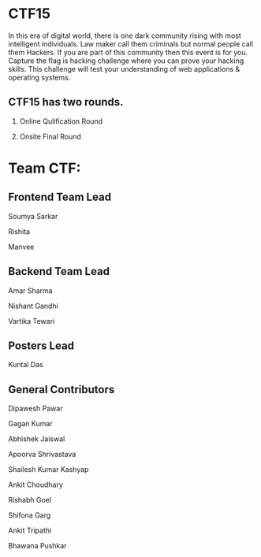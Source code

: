 CTF15
=====
In this era of digital world, there is one dark community rising with most intelligent individuals. Law maker call them criminals but normal people call them Hackers. If you are part of this community then this event is for you. Capture the flag is hacking challenge where you can prove your hacking skills. This challenge will test your understanding of web applications & operating systems.

CTF15 has two rounds.
---------------------
1) Online Qulification Round

2) Onsite Final Round

Team CTF:
========

Frontend Team Lead
------------------
Soumya Sarkar

Rishita

Manvee

Backend Team Lead
-----------------
Amar Sharma

Nishant Gandhi

Vartika Tewari

Posters Lead
------------
Kuntal Das

General Contributors
--------------------
Dipawesh Pawar

Gagan Kumar

Abhishek Jaiswal

Apoorva Shrivastava

Shailesh Kumar Kashyap

Ankit Choudhary

Rishabh Goel

Shifona Garg

Ankit Tripathi

Bhawana Pushkar 
